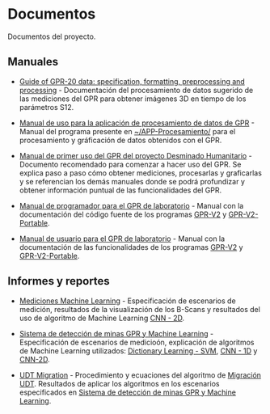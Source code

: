 # Documentos
Documentos del proyecto.

## Manuales
* [Guide of GPR-20 data: specification, formatting, preprocessing and processing](https://github.com/gdh-uniandes/GPR-Uniandes/blob/main/Documentos/01%20procesamiento%20de%20datos%20de%20GPR.pdf) - Documentación del procesamiento de datos sugerido de las mediciones del GPR para obtener imágenes 3D en tiempo de los parámetros S12.

* [Manual de uso para la aplicación de procesamiento de datos de GPR](https://github.com/gdh-uniandes/GPR-Uniandes/blob/main/Documentos/Manual_APP_Procesamiento.pdf) - Manual del programa presente en [~/APP-Procesamiento/](https://github.com/gdh-uniandes/GPR-Uniandes/tree/main/APP-Procesamiento) para el procesamiento y gráficación de datos obtenidos con el GPR.

* [Manual de primer uso del GPR del proyecto Desminado Humanitario](https://github.com/gdh-uniandes/GPR-Uniandes/blob/main/Documentos/Manual_Primer_Uso.pdf) - Documento recomendado para comenzar a hacer uso del GPR. Se explica paso a paso cómo obtener mediciones, procesarlas y graficarlas y se referencian los demás manuales donde se podrá profundizar y obtener información puntual de las funcionalidades del GPR.

* [Manual de programador para el GPR de laboratorio](https://github.com/gdh-uniandes/GPR-Uniandes/blob/main/Documentos/Manual_Programador_GPR.pdf) - Manual con la documentación del código fuente de los programas [GPR-V2](https://github.com/gdh-uniandes/GPR-Uniandes/tree/main/GPR-V2) y [GPR-V2-Portable](https://github.com/gdh-uniandes/GPR-Uniandes/tree/main/GPR-V2).

* [Manual de usuario para el GPR de laboratorio](https://github.com/gdh-uniandes/GPR-Uniandes/blob/main/Documentos/Manual_Usuario_GPR.pdf) - Manual con la documentación de las funcionalidades de los programas [GPR-V2](https://github.com/gdh-uniandes/GPR-Uniandes/tree/main/GPR-V2) y [GPR-V2-Portable](https://github.com/gdh-uniandes/GPR-Uniandes/tree/main/GPR-V2).

## Informes y reportes

* [Mediciones Machine Learning](https://github.com/gdh-uniandes/GPR-Uniandes/blob/main/Documentos/Mediciones_Machine_Learning.pdf) - Especificación de escenarios de medición, resultados de la visualización de los B-Scans y resultados del uso de algoritmo de Machine Learning [CNN - 2D](https://github.com/gdh-uniandes/GPR-Uniandes/blob/main/scripts%20procesamiento/05_detection/GPR_CNN_B_Scan_New_Scenes.ipynb).

* [Sistema de detección de minas GPR y Machine Learning](https://github.com/gdh-uniandes/GPR-Uniandes/blob/main/Documentos/Sistema_de_detecci_n_de_minas_GPR_y_Machine_Learning.pdf) - Especificación de escenarios de medicioón, explicación de algoritmos de Machine Learning utilizados: [Dictionary Learning - SVM](https://github.com/gdh-uniandes/GPR-Uniandes/blob/main/scripts%20procesamiento/05_detection/demining_ml.ipynb), [CNN - 1D](https://github.com/gdh-uniandes/GPR-Uniandes/blob/main/scripts%20procesamiento/05_detection/GPR_CNN.ipynb) y [CNN-2D](https://github.com/gdh-uniandes/GPR-Uniandes/blob/main/scripts%20procesamiento/05_detection/GPR_CNN_B_Scan.ipynb). 

* [UDT Migration](https://github.com/gdh-uniandes/GPR-Uniandes/blob/main/Documentos/UDT_Migration.pdf) - Procedimiento y ecuaciones del algoritmo de [Migración UDT](https://github.com/gdh-uniandes/GPR-Uniandes/blob/main/scripts%20procesamiento/05_detection/udt_imaging.ipynb). Resultados de aplicar los algoritmos en los escenarios especificados en [Sistema de detección de minas GPR y Machine Learning](https://github.com/gdh-uniandes/GPR-Uniandes/blob/main/Documentos/Sistema_de_detecci_n_de_minas_GPR_y_Machine_Learning.pdf). 


